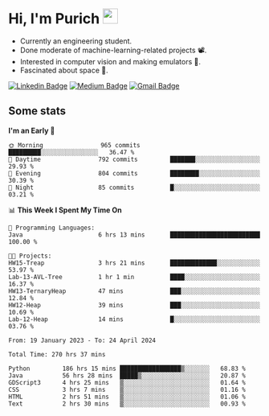 <h1 align="left">Hi, I'm Purich
<img src="https://media.giphy.com/media/hvRJCLFzcasrR4ia7z/giphy.gif" width="30px"/></h1>

* Currently an engineering student.
* Done moderate of machine-learning-related projects :film_projector:.
* Interested in computer vision and making emulators :space_invader:.
* Fascinated about space :milky_way:.

[![Linkedin Badge](https://img.shields.io/badge/-Purich-blue?style=flat-square&logo=Linkedin&logoColor=white&link=https://www.linkedin.com/in/purich-siritip-16b3b3255/)](https://www.linkedin.com/in/purich-siritip-16b3b3255) [![Medium Badge](https://img.shields.io/badge/-@purich-gray?style=flat-square&labelColor=000000&logo=Medium&link=https://medium.com/@phuritsiritip)](https://medium.com/@phuritsiritip)
[![Gmail Badge](https://img.shields.io/badge/-mark.phurit@gmail.com-c14438?style=flat-square&logo=Gmail&logoColor=white&link=mailto:mark.phurit@gmail.com)](mailto:mark.phurit@gmail.com)

## Some stats

  
  <!--START_SECTION:waka-->
**I'm an Early 🐤** 

```text
🌞 Morning                965 commits         █████████░░░░░░░░░░░░░░░░   36.47 % 
🌆 Daytime                792 commits         ███████░░░░░░░░░░░░░░░░░░   29.93 % 
🌃 Evening                804 commits         ████████░░░░░░░░░░░░░░░░░   30.39 % 
🌙 Night                  85 commits          █░░░░░░░░░░░░░░░░░░░░░░░░   03.21 % 
```


📊 **This Week I Spent My Time On** 

```text
💬 Programming Languages: 
Java                     6 hrs 13 mins       █████████████████████████   100.00 % 

🐱‍💻 Projects: 
HW15-Treap               3 hrs 21 mins       █████████████░░░░░░░░░░░░   53.97 % 
Lab-13-AVL-Tree          1 hr 1 min          ████░░░░░░░░░░░░░░░░░░░░░   16.37 % 
HW13-TernaryHeap         47 mins             ███░░░░░░░░░░░░░░░░░░░░░░   12.84 % 
HW12-Heap                39 mins             ███░░░░░░░░░░░░░░░░░░░░░░   10.69 % 
Lab-12-Heap              14 mins             █░░░░░░░░░░░░░░░░░░░░░░░░   03.76 % 
```


<!--END_SECTION:waka-->

  <!--START_SECTION:waka-simple-->

```text
From: 19 January 2023 - To: 24 April 2024

Total Time: 270 hrs 37 mins

Python         186 hrs 15 mins █████████████████▒░░░░░░░   68.83 %
Java           56 hrs 28 mins  █████▒░░░░░░░░░░░░░░░░░░░   20.87 %
GDScript3      4 hrs 25 mins   ▒░░░░░░░░░░░░░░░░░░░░░░░░   01.64 %
CSS            3 hrs 7 mins    ▒░░░░░░░░░░░░░░░░░░░░░░░░   01.16 %
HTML           2 hrs 51 mins   ▒░░░░░░░░░░░░░░░░░░░░░░░░   01.06 %
Text           2 hrs 30 mins   ▒░░░░░░░░░░░░░░░░░░░░░░░░   00.93 %
```

<!--END_SECTION:waka-simple-->

  <!--![Anurag's GitHub stats](https://github-readme-stats.vercel.app/api?username=vikimark&show_icons=true&theme=gruvbox_light)-->
  
<!--
**vikimark/vikimark** is a ✨ _special_ ✨ repository because its `README.md` (this file) appears on your GitHub profile.

Here are some ideas to get you started:

- 🔭 I’m currently working on ...
- 🌱 I’m currently learning ...
- 👯 I’m looking to collaborate on ...
- 🤔 I’m looking for help with ...
- 💬 Ask me about ...
- 📫 How to reach me: ...
- 😄 Pronouns: ...
- ⚡ Fun fact: ...
-->
